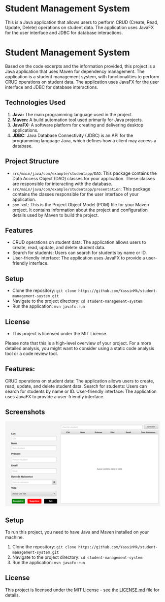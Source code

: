 # Student Management System

This is a Java application that allows users to perform CRUD (Create, Read, Update, Delete) operations on student data. The application uses JavaFX for the user interface and JDBC for database interactions.

# Student Management System

Based on the code excerpts and the information provided, this project is a Java application that uses Maven for dependency management. The application is a student management system, with functionalities to perform CRUD operations on student data. The application uses JavaFX for the user interface and JDBC for database interactions.

## Technologies Used

1. **Java:** The main programming language used in the project.
2. **Maven:** A build automation tool used primarily for Java projects.
3. **JavaFX:** A software platform for creating and delivering desktop applications.
4. **JDBC:** Java Database Connectivity (JDBC) is an API for the programming language Java, which defines how a client may access a database.

## Project Structure

- `src/main/java/com/example/studentapp/DAO`: This package contains the Data Access Object (DAO) classes for your application. These classes are responsible for interacting with the database.
- `src/main/java/com/example/studentapp/presentation`: This package contains the classes responsible for the user interface of your application.
- `pom.xml`: This is the Project Object Model (POM) file for your Maven project. It contains information about the project and configuration details used by Maven to build the project.

## Features

- CRUD operations on student data: The application allows users to create, read, update, and delete student data.
- Search for students: Users can search for students by name or ID.
- User-friendly interface: The application uses JavaFX to provide a user-friendly interface.

## Setup

- Clone the repository: `git clone https://github.com/YassinMk/student-management-system.git`
- Navigate to the project directory: `cd student-management-system`
- Run the application: `mvn javafx:run`

## License

- This project is licensed under the MIT License.

Please note that this is a high-level overview of your project. For a more detailed analysis, you might want to consider using a static code analysis tool or a code review tool.


## Features:  
CRUD operations on student data: The application allows users to create, read, update, and delete student data.
Search for students: Users can search for students by name or ID.
User-friendly interface: The application uses JavaFX to provide a user-friendly interface.

## Screenshots

![img.png](img.png)

## Setup

To run this project, you need to have Java and Maven installed on your machine.

1. Clone the repository: `git clone https://github.com/YassinMk/student-management-system.git`
2. Navigate to the project directory: `cd student-management-system`
3. Run the application: `mvn javafx:run`

## License

This project is licensed under the MIT License - see the [LICENSE.md](LICENSE.md) file for details.